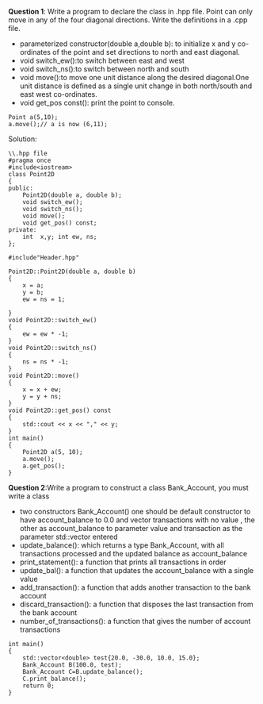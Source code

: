 **Question 1**: Write a program to declare the class in .hpp file. Point can only move in any of the four diagonal directions. Write the definitions in a .cpp file.                        

- parameterized constructor(double a,double b): to initialize x and y co-ordinates of the point and set directions to north and east diagonal.  
- void switch_ew():to switch between east and west 
- void switch_ns():to switch between north and south
- void move():to move one unit distance along the desired diagonal.One unit distance is defined as a single unit change in both north/south and east west co-ordinates. 
- void get_pos const(): print the point to console.                        

```
Point a(5,10);
a.move();// a is now (6,11);
```
Solution: 
```
\\.hpp file
#pragma once
#include<iostream>
class Point2D
{
public:
	Point2D(double a, double b);
	void switch_ew();
	void switch_ns();
	void move();
	void get_pos() const;
private:
	int  x,y; int ew, ns;
};
```
```
#include"Header.hpp"

Point2D::Point2D(double a, double b)
{
	x = a;
	y = b;
	ew = ns = 1;

}
void Point2D::switch_ew()
{
	ew = ew * -1;
}
void Point2D::switch_ns()
{
	ns = ns * -1;
}
void Point2D::move()
{
	x = x + ew;
	y = y + ns;
}
void Point2D::get_pos() const
{
	std::cout << x << "," << y;
}
int main()
{
	Point2D a(5, 10);
	a.move();
	a.get_pos();
}
```
**Question 2**:Write a program to construct a class Bank_Account, you must write a class 
- two constructors Bank_Account() one should be default constructor to have account_balance to 0.0 and vector transactions with no value , the other as  account_balance to parameter value and transaction as the parameter std::vector entered
- update_balance(): which returns a type Bank_Account, with all transactions processed and the updated balance as account_balance
- print_statement(): a function that prints all transactions in order
- update_bal(): a function that updates the account_balance with a single value
- add_transaction(): a function that adds another transaction to the bank account
- discard_transaction(): a function that disposes the last transaction from the bank account
- number_of_transactions(): a function that gives the number of account transactions
```
int main()
{
	std::vector<double> test{20.0, -30.0, 10.0, 15.0};
	Bank_Account B(100.0, test);
	Bank_Account C=B.update_balance();
	C.print_balance();
	return 0;
}
```

